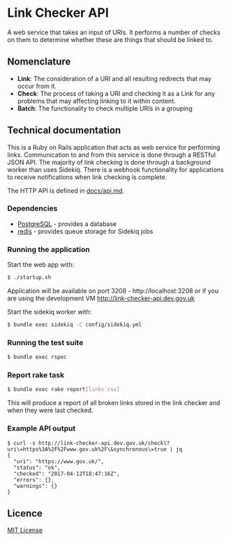 # Link Checker API

A web service that takes an input of URIs. It performs a number of checks on
them to determine whether these are things that should be linked to.

## Nomenclature

- **Link**: The consideration of a URI and all resulting redirects
  that may occur from it.
- **Check**: The process of taking a URI and checking it as a Link
  for any problems that may affecting linking to it within content.
- **Batch**: The functionality to check multiple URIs in a grouping

## Technical documentation

This is a Ruby on Rails application that acts as web service for performing
links. Communication to and from this service is done through a RESTful JSON
API. The majority of link checking is done through a background worker than
uses Sidekiq. There is a webhook functionality for applications to receive
notifications when link checking is complete.

The HTTP API is defined in [docs/api.md](docs/api.md).

### Dependencies

- [PostgreSQL](https://www.postgresql.org/) - provides a database
- [redis](https://redis.io) - provides queue storage for Sidekiq jobs

### Running the application

Start the web app with:

```bash
$ ./startup.sh
```

Application will be available on port 3208 - http://localhost:3208 or if you
are using the development VM http://link-checker-api.dev.gov.uk

Start the sidekiq worker with:

```bash
$ bundle exec sidekiq -C config/sidekiq.yml
```

### Running the test suite

```bash
$ bundle exec rspec
```

### Report rake task

```bash
$ bundle exec rake report[links.csv]
```

This will produce a report of all broken links stored in the link checker and when they were last checked.

### Example API output

```
$ curl -s http://link-checker-api.dev.gov.uk/check\?uri\=https%3A%2F%2Fwww.gov.uk%2F\&synchronous\=true | jq
{
  "uri": "https://www.gov.uk/",
  "status": "ok",
  "checked": "2017-04-12T18:47:16Z",
  "errors": {},
  "warnings": {}
}
```

## Licence

[MIT License](LICENSE)

